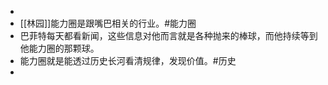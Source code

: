 -
- [[林园]]能力圈是跟嘴巴相关的行业。#能力圈
- 巴菲特每天都看新闻，这些信息对他而言就是各种抛来的棒球，而他持续等到他能力圈的那颗球。
- 能力圈就是能透过历史长河看清规律，发现价值。#历史
-